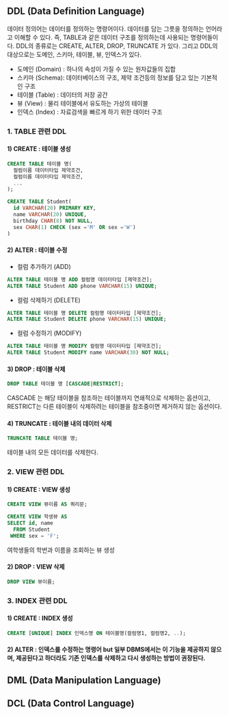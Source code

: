 ## DDL (Data Definition Language)

데이터 정의어는 데이터를 정의하는 명령어이다. 데이터를 담는 그릇을 정의하는 언어라고 이해할 수 있다. 즉, TABLE과 같은 데이터 구조를 정의하는데 사용되는 명령어들이다. 
DDL의 종류로는 CREATE, ALTER, DROP, TRUNCATE 가 있다. 그리고 DDL의 대상으로는 도메인, 스키마, 테이블, 뷰, 인덱스가 있다. 

* 도메인 (Domain) : 하나의 속성이 가질 수 있는 원자값들의 집합 
* 스키마 (Schema): 데이터베이스의 구조, 제약 조건등의 정보를 담고 있는 기본적인 구조 
* 테이블 (Table) : 데이터의 저장 공간 
* 뷰 (View) : 물리 테이블에서 유도하는 가상의 테이블 
* 인덱스 (Index) : 자료검색을 빠르게 하기 위한 데이터 구조 


### 1. TABLE 관련 DDL 

#### 1) CREATE : 테이블 생성 

```sql
CREATE TABLE 테이블 명(
  컬럼이름 데이터타입 제약조건, 
  컬럼이름 데이터타입 제악조건,
  ...
);

CREATE TABLE Student(
  id VARCHAR(20) PRIMARY KEY,
  name VARCHAR(20) UNIQUE,
  birthday CHAR(8) NOT NULL, 
  sex CHAR(1) CHECK (sex ='M' OR sex ='W')
)
```

#### 2) ALTER : 테이블 수정 

* 컬럼 추가하기 (ADD)
```sql
ALTER TABLE 테이블 명 ADD 컬럼명 데이터타입 [제약조건];
ALTER TABLE Student ADD phone VARCHAR(15) UNIQUE;

```
* 컬럼 삭제하기 (DELETE)
```sql
ALTER TABLE 테이블 명 DELETE 컬럼명 데이터타입 [제약조건];
ALTER TABLE Student DELETE phone VARCHAR(15) UNIQUE;
```

* 컬럼 수정하기 (MODIFY)
```sql
ALTER TABLE 테이블 명 MODIFY 컬럼명 데이터타입 [제약조건];
ALTER TABLE Student MODIFY name VARCHAR(30) NOT NULL;
```

#### 3) DROP : 테이블 삭제 
```sql
DROP TABLE 테이블 명 [CASCADE|RESTRICT];
```

CASCADE 는 해당 테이블을 참조하는 테이블까지 연쇄적으로 삭제하는 옵션이고, RESTRICT는 다른 테이블이 삭제하려는 테이블을 참조중이면 제거하지 않는 옵션이다. 

#### 4) TRUNCATE : 테이블 내의 데이터 삭제 
```sql
TRUNCATE TABLE 테이블 명;
```
테이블 내의 모든 데이터를 삭제한다. 

### 2. VIEW 관련 DDL

#### 1) CREATE : VIEW 생성 
```sql
CREATE VIEW 뷰이름 AS 쿼리문;

CREATE VIEW 학생뷰 AS 
SELECT id, name
  FROM Student
 WHERE sex = 'F';
```
여학생들의 학번과 이름을 조회하는 뷰 생성 

#### 2) DROP : VIEW 삭제 
```sql
DROP VIEW 뷰이름;
```

### 3. INDEX 관련 DDL 
#### 1) CREATE : INDEX 생성
```sql
CREATE [UNIQUE] INDEX 인덱스명 ON 테이블명(컬럼명1, 컬럼명2, ..);
```
#### 2) ALTER : 인덱스를 수정하는 명령어 but 일부 DBMS에서는 이 기능을 제공하지 않으며, 제공된다고 하더라도 기존 인덱스를 삭제하고 다시 생성하는 방법이 권장된다. 

## DML (Data Manipulation Language) 

## DCL (Data Control Language)
